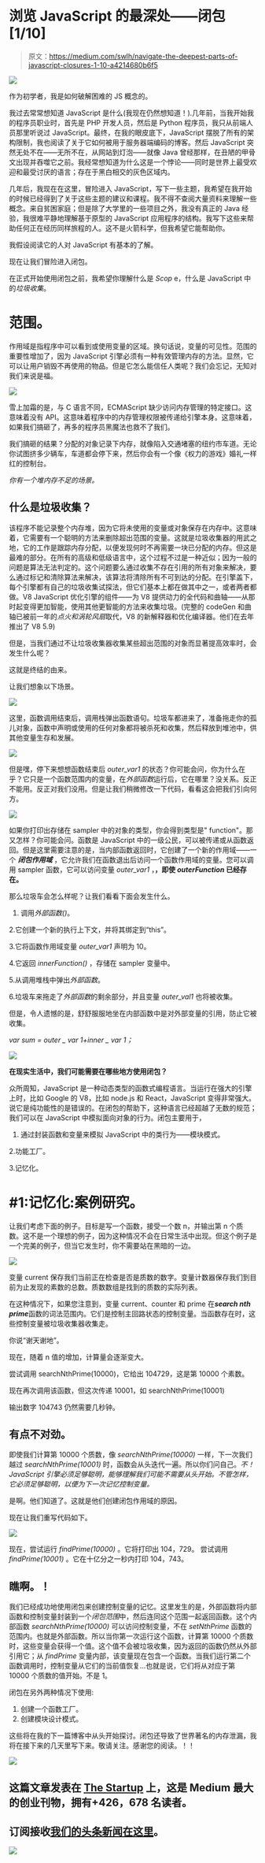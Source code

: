 # 浏览 JavaScript 的最深处——闭包[1/10]

> 原文：<https://medium.com/swlh/navigate-the-deepest-parts-of-javascript-closures-1-10-a4214680b6f5>

![](img/77a0817fe374c448fbe2475717c2bb27.png)

作为初学者，我是如何破解困难的 JS 概念的。

我过去常常想知道 JavaScript 是什么(我现在仍然想知道！).几年前，当我开始我的程序员职业时，首先是 PHP 开发人员，然后是 Python 程序员，我只从前端人员那里听说过 JavaScript。最终，在我的眼皮底下，JavaScript 摆脱了所有的架构限制，我也阅读了关于它如何被用于服务器端编码的博客。然后 JavaScript 突然无处不在——无所不在，从网站到灯泡——就像 Java 曾经那样，在丑陋的甲骨文出现并吞噬它之前。我经常想知道为什么这是一个悖论——同时是世界上最受欢迎和最受讨厌的语言；存在于黑白相交的灰色区域内。

几年后，我现在在这里，冒险进入 JavaScript，写下一些主题，我希望在我开始的时候已经得到了关于这些主题的建议和课程。我不得不查阅大量资料来理解一些概念。来自贫困家庭；但是除了大学里的一些项目之外，我没有真正的 Java 经验，我很难平静地理解基于原型的 JavaScript 应用程序的结构。我写下这些来帮助任何正在经历同样旅程的人。这不是火箭科学，但我希望它能帮助你。

我假设阅读它的人对 JavaScript 有基本的了解。

现在让我们冒险进入闭包。

在正式开始使用闭包之前，我希望你理解什么是 *Scop* e，什么是 JavaScript 中的*垃圾收集*。

# 范围。

作用域是指程序中可以看到或使用变量的区域。换句话说，变量的可见性。范围的重要性增加了，因为 JavaScript 引擎必须有一种有效管理内存的方法。显然，它可以让用户销毁不再使用的物品。但是它怎么能信任人类呢？我们会忘记，无知对我们来说是福。

![](img/2c187d3a6867d5c289577ef9fd4e7636.png)

雪上加霜的是，与 C 语言不同，ECMAScript 缺少访问内存管理的特定接口。这意味着没有 API。这意味着程序中的内存管理权限被传递给引擎本身。这意味着，如果我们搞砸了，再多的程序员黑魔法也救不了我们。

我们搞砸的结果？分配的对象记录下内存，就像陷入交通堵塞的纽约市车道。无论你试图挤多少辆车，车道都会停下来，然后你会有一个像《权力的游戏》婚礼一样红的控制台。

*你有一个堆内存不足的场景。*

## **什么是垃圾收集？**

该程序不能记录整个内存堆，因为它将未使用的变量或对象保存在内存中。这意味着，它需要有一个聪明的方法来删除超出范围的变量。这就是垃圾收集器的用武之地，它的工作是跟踪内存分配，以便发现何时不再需要一块已分配的内存。但这是最难的部分。在所有的高级和低级语言中，这个过程不过是一种近似；因为一般的问题是算法无法判定的。这个问题要么通过收集不存在引用的所有对象来解决，要么通过标记和清除算法来解决，该算法将清除所有不可到达的分配。在引擎盖下，每个引擎都有自己的垃圾收集试探法，但它们基本上都在做其中之一，或者两者都做。V8 JavaScript 优化引擎的组件——为 V8 提供动力的全代码和曲轴——从那时起变得更加智能，使用其他更智能的方法来收集垃圾。(完整的 codeGen 和曲轴已被前一年的*点火和涡轮风扇*取代，V8 的新解释器和优化编译器。他们在去年推出了 V8 5.9)

但是，当我们通过不让垃圾收集器收集某些超出范围的对象而显著提高效率时，会发生什么呢？

这就是终结的由来。

让我们想象以下场景。

![](img/11e9c898f8cb4cf6de2ec13bf578ae75.png)

这里，函数调用结束后，调用栈弹出函数语句。垃圾车都进来了，准备拖走你的孤儿对象，函数中声明或使用的任何对象都将被杀死和收集，然后释放到堆池中，供其他变量生存和发展。

![](img/af3e7e3b5477527025a7671c69883747.png)

但是嘿，停下来想想函数结束后 *outer_var1* 的状态？你可能会问，你为什么在乎？它只是一个函数范围内的变量，在*外部函数*运行后，它在哪里？没关系。反正不能用。反正对我们没用。但是让我们稍微修改一下代码，看看这会把我们引向何方。

![](img/af5c758b3cc913c4c6c56e10ea3f18a7.png)

如果你打印出存储在 sampler 中的对象的类型，你会得到类型是" function"。那又怎样？你可能会问。函数是 JavaScript 中的一级公民，可以被传递或从函数返回。但是这里需要注意的是，当内部函数返回时，它创建了一个新的作用域——一个 ***闭包作用域*** ，它允许我们在函数退出后访问一个函数作用域的变量。您可以调用 sampler 函数，它可以访问变量 *outer_var1* ，**，即使 *outerFunction* 已经存在。**

那么垃圾车会怎么样呢？让我们看看下面会发生什么。

1.  调用*外部函数()*。

2.它创建一个新的执行上下文，并将其绑定到“this”。

3.它将函数作用域变量 *outer_var1* 声明为 10。

4.它返回 *innerFunction()* ，存储在 sampler 变量中。

5.从调用堆栈中弹出*外部函数*。

6.垃圾车来拖走了*外部函数*的剩余部分，并且变量 *outer_val1* 也将被收集。

但是，令人遗憾的是，舒舒服服地坐在内部函数中是对外部变量的引用，防止它被收集。

*var sum = outer _ var 1+inner _ var 1；*

![](img/2242b473c8894f4375d6d310f946103e.png)

**在现实生活中，我们可能需要在哪些地方使用闭包？**

众所周知，JavaScript 是一种动态类型的函数式编程语言。当运行在强大的引擎上时，比如 Google 的 V8，比如 node.js 和 React，JavaScript 变得非常强大。说它是纯功能性的是错误的。在闭包的帮助下，这种语言已经超越了无数的规范；我们可以在 JavaScript 中模拟面向对象的行为。闭包主要用于，

1.  通过封装函数和变量来模拟 JavaScript 中的类行为——模块模式。

2.功能工厂。

3.记忆化。

# #1:记忆化:案例研究。

让我们考虑下面的例子。目标是写一个函数，接受一个数 n，并输出第 n 个质数。这不是一个理想的例子，因为这种情况不会在日常生活中出现。但这个例子是一个完美的例子，但当它发生时，你不需要站在黑暗的一边。

![](img/d106180c469a26d7d6a8174fa2d48ee3.png)

变量 current 保存我们当前正在检查是否是质数的数字。变量计数器保存我们到目前为止发现的素数的总数。质数数组是找到的质数的实际列表。

在这种情况下，如果您注意到，变量 current、counter 和 prime 在***search nth prime***函数的词法范围内。它们是控制主回路状态的控制变量。当函数存在时，这些控制变量被垃圾收集器收集走。

你说“谢天谢地”。

现在，随着 n 值的增加，计算量会逐渐变大。

尝试调用 searchNthPrime(10000)，它给出 104729，这是第 10000 个素数。

现在再次调用该函数，但这次传递 10001，如 searchNthPrime(10001)

输出数字 104743 仍然需要几秒钟。

## 有点不对劲。

即使我们计算第 10000 个质数，像 *searchNthPrime(10000)* 一样，下一次我们越过 *searchNthPrime(10001)* 时，函数会从头迭代一遍。所以你们问自己。*不！JavaScript 引擎必须足够聪明，能够理解我们可能不需要从头开始。不管怎样，它必须足够聪明，以便为下一次记忆控制变量。*

是啊。他们知道了。这就是他们创建闭包作用域的原因。

现在让我们重写代码如下。

![](img/1add01eeccffa92d904929f5a2e1acd0.png)

现在，尝试运行 *findPrime(10000)* 。它将打印出 104，729。
尝试调用 *findPrime(10001)* 。它在十亿分之一秒内打印 104，743。

## 瞧啊。！

我们已经成功地使用闭包来创建控制变量的记忆。这里发生的是，外部函数将内部函数和控制变量封装到一个*闭包范围*中，然后连同这个范围一起返回函数。这个内部函数 *searchNthPrime(10000)* 可以访问控制变量，不在 *setNthPrime* 函数的范围内。也就是外部函数。所以当你第一次运行这个函数，计算第 10000 个质数时，这些变量会获得一个值。这个值不会被垃圾收集，因为返回的函数仍然从外部引用它；从 *findPrime* 变量内部，该变量现在包含一个函数。当我们运行第二个函数调用时，控制变量从它们的当前值恢复...也就是说，它们将从对应于第 10000 个质数的值开始。不是 1。

闭包在另外两种情况下使用:

1.  创建一个函数工厂。
2.  创建模块设计模式。

这些将在我的下一篇博客中从头开始探讨。闭包还导致了世界著名的内存泄漏，我将在接下来的几天里写下来。敬请关注。感谢您的阅读。！！

[![](img/308a8d84fb9b2fab43d66c117fcc4bb4.png)](https://medium.com/swlh)

## 这篇文章发表在 [The Startup](https://medium.com/swlh) 上，这是 Medium 最大的创业刊物，拥有+426，678 名读者。

## 订阅接收[我们的头条新闻在这里](https://growthsupply.com/the-startup-newsletter/)。

[![](img/b0164736ea17a63403e660de5dedf91a.png)](https://medium.com/swlh)
